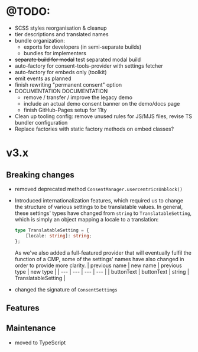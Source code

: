 # @TODO:

 - SCSS styles reorganisation & cleanup
 - tier descriptions and translated names
 - bundle organization:
   - exports for developers (in semi-separate builds)
   - bundles for implementers
 - ~~separate build for modal~~ test separated modal build
 - auto-factory for consent-tools-provider with settings fetcher
 - auto-factory for embeds only (toolkit)
 - emit events as planned
 - finish rewriting "permanent consent" option
 - DOCUMENTATION DOCUMENTATION
   - remove / transfer / improve the legacy demo
   - include an actual demo consent banner on the demo/docs page
   - finish GitHub-Pages setup for 11ty
 - Clean up tooling config: remove unused rules for JS/MJS files, revise TS
   bundler configuration
 - Replace factories with static factory methods on embed classes?


# v3.x

## Breaking changes

 - removed deprecated method `ConsentManager.usercentricsUnblock()`
 - Introduced internationalization features, which required us to change the
   structure of various settings to be translatable values. In general, these
   settings' types have changed from `string` to `TranslatableSetting`, which
   is simply an object mapping a locale to a translation:
   ```typescript
   type TranslatableSetting = {
       [locale: string]: string;
   };
   ```
   As we've also added
   a full-featured provider that will eventually fulfil the function of a CMP,
   some of the settings' names have also changed in order to provide more
   clarity.
   | previous name | new name | previous type | new type |
   | --- | --- | --- | --- |
   | buttonText | buttonText | string | TranslatableSetting |

 - changed the signature of `ConsentSettings`

## Features


## Maintenance

 - moved to TypeScript
